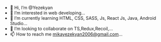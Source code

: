 - 👋 Hi, I’m @Yezekyan
- 👀 I’m interested in web developing...
- 🌱 I’m currently learning HTML, CSS, SASS, Js, React Js, Java, Android Studio...
- 💞️ I’m looking to collaborate on TS,Redux,Recoil,...
- 📫 How to reach me mikayezekyan2006@gmail.com...

<!---
Yezekyan/Yezekyan is a ✨ special ✨ repository because its `README.md` (this file) appears on your GitHub profile.
You can click the Preview link to take a look at your changes.
--->
